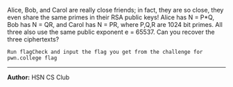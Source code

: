 Alice, Bob, and Carol are really close friends; in fact, they are so close, they even share the same primes in their RSA public keys! Alice has N = P*Q, Bob has N = QR, and Carol has N = PR, where P,Q,R are 1024 bit primes. All three also use the same public exponent e = 65537. Can you recover the three ciphertexts?

```Run flagCheck and input the flag you get from the challenge for pwn.college flag```

---
**Author:** HSN CS Club
